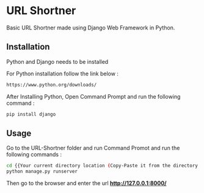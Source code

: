 # URL Shortner
 Basic URL Shortner made using Django Web Framework in Python.

## Installation

Python and Django needs to be installed

For Python installation follow the link below : 

```bash
https://www.python.org/downloads/
```

After Installing Python, Open Command Prompt and run the following command : 

```bash
pip install django
```

## Usage

Go to the URL-Shortner folder and run Command Promot and run the following commands : 

```bash
cd {{Your current directory location (Copy-Paste it from the directory bar. )}}
python manage.py runserver
```

Then go to the browser and enter the url **http://127.0.0.1:8000/**


